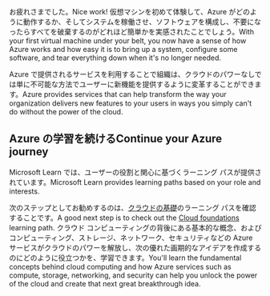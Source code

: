 <span data-ttu-id="6a484-101">お疲れさまでした。</span><span class="sxs-lookup"><span data-stu-id="6a484-101">Nice work!</span></span> <span data-ttu-id="6a484-102">仮想マシンを初めて体験して、Azure がどのように動作するか、そしてシステムを稼働させ、ソフトウェアを構成し、不要になったらすべてを破棄するのがどれほど簡単かを実感されたことでしょう。</span><span class="sxs-lookup"><span data-stu-id="6a484-102">With your first virtual machine under your belt, you now have a sense of how Azure works and how easy it is to bring up a system, configure some software, and tear everything down when it's no longer needed.</span></span>

<span data-ttu-id="6a484-103">Azure で提供されるサービスを利用することで組織は、クラウドのパワーなしでは単に不可能な方法でユーザーに新機能を提供するように変革することができます。</span><span class="sxs-lookup"><span data-stu-id="6a484-103">Azure provides services that can help transform the way your organization delivers new features to your users in ways you simply can't do without the power of the cloud.</span></span>

## <a name="continue-your-azure-journey"></a><span data-ttu-id="6a484-104">Azure の学習を続ける</span><span class="sxs-lookup"><span data-stu-id="6a484-104">Continue your Azure journey</span></span>

<span data-ttu-id="6a484-105">Microsoft Learn では、ユーザーの役割と関心に基づくラーニング パスが提供されています。</span><span class="sxs-lookup"><span data-stu-id="6a484-105">Microsoft Learn provides learning paths based on your role and interests.</span></span>

<span data-ttu-id="6a484-106">次のステップとしてお勧めするのは、[クラウドの基礎](/learn/paths/cloud-foundations/)のラーニング パスを確認することです。</span><span class="sxs-lookup"><span data-stu-id="6a484-106">A good next step is to check out the [Cloud foundations](/learn/paths/cloud-foundations/) learning path.</span></span> <span data-ttu-id="6a484-107">クラウド コンピューティングの背後にある基本的な概念、およびコンピューティング、ストレージ、ネットワーク、セキュリティなどの Azure サービスがクラウドのパワーを解放し、次の優れた画期的なアイデアを作成するのにどのように役立つかを、学習できます。</span><span class="sxs-lookup"><span data-stu-id="6a484-107">You'll learn the fundamental concepts behind cloud computing and how Azure services such as compute, storage, networking, and security can help you unlock the power of the cloud and create that next great breakthrough idea.</span></span>